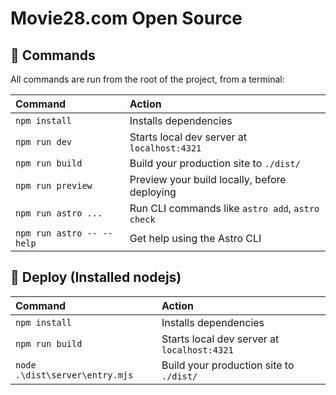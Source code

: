 # Movie28.com Open Source

## 🧞 Commands

All commands are run from the root of the project, from a terminal:

| Command                   | Action                                           |
| :------------------------ | :----------------------------------------------- |
| `npm install`             | Installs dependencies                            |
| `npm run dev`             | Starts local dev server at `localhost:4321`      |
| `npm run build`           | Build your production site to `./dist/`          |
| `npm run preview`         | Preview your build locally, before deploying     |
| `npm run astro ...`       | Run CLI commands like `astro add`, `astro check` |
| `npm run astro -- --help` | Get help using the Astro CLI                     |

## 👀 Deploy (Installed nodejs)
| Command                   | Action                                           |
| :------------------------ | :----------------------------------------------- |
| `npm install`                            | Installs dependencies                            |
| `npm run build`                          | Starts local dev server at `localhost:4321`      |
| `node .\dist\server\entry.mjs`           | Build your production site to `./dist/`          |

